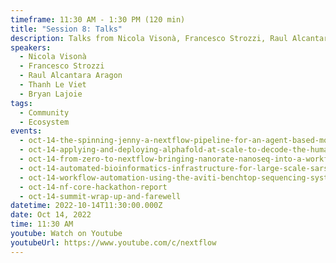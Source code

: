 ```yaml
---
timeframe: 11:30 AM - 1:30 PM (120 min)
title: "Session 8: Talks"
description: Talks from Nicola Visonà, Francesco Strozzi, Raul Alcantara Aragon, Thanh Le Viet and Bryan Lajoie.
speakers:
  - Nicola Visonà
  - Francesco Strozzi
  - Raul Alcantara Aragon
  - Thanh Le Viet
  - Bryan Lajoie
tags:
  - Community
  - Ecosystem
events:
  - oct-14-the-spinning-jenny-a-nextflow-pipeline-for-an-agent-based-model-of-the-first-industrial-revolution
  - oct-14-applying-and-deploying-alphafold-at-scale-to-decode-the-human-gut-microbiome-proteome
  - oct-14-from-zero-to-nextflow-bringing-nanorate-nanoseq-into-a-workflow
  - oct-14-automated-bioinformatics-infrastructure-for-large-scale-sars-cov-2-genomic-surveillance-at-qib
  - oct-14-workflow-automation-using-the-aviti-benchtop-sequencing-system-and-nextflow-tower
  - oct-14-nf-core-hackathon-report
  - oct-14-summit-wrap-up-and-farewell
datetime: 2022-10-14T11:30:00.000Z
date: Oct 14, 2022
time: 11:30 AM
youtube: Watch on Youtube
youtubeUrl: https://www.youtube.com/c/nextflow
---
```

